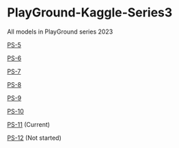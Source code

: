 # PlayGround-Kaggle-Series3

All models in PlayGround series 2023

[PS-5]()

[PS-6](https://www.kaggle.com/code/francescoliveras/ps-s3-e6-personal-best-score-eda-en-es)

[PS-7](https://www.kaggle.com/code/francescoliveras/ps-s3-e7-eda-simple-model)

[PS-8](https://www.kaggle.com/code/francescoliveras/ps-s3-e8-eda-model-en-es)

[PS-9](https://www.kaggle.com/code/francescoliveras/ps-s3-e9-eda-model-en-es)

[PS-10](https://www.kaggle.com/code/francescoliveras/ps-s3-e10-eda-model-en-es) 

[PS-11](https://www.kaggle.com/code/francescoliveras/ps-s3-e11-eda-model-en-es) (Current)

[PS-12](https://www.kaggle.com/code/francescoliveras/ps-s3-e11-eda-model-en-es) (Not started)
